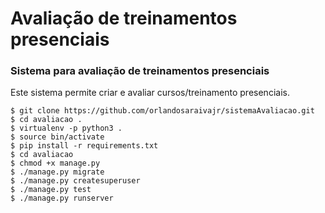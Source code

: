 # Avaliação de treinamentos presenciais


### Sistema para avaliação de treinamentos presenciais

Este sistema permite criar e avaliar cursos/treinamento presenciais.

	$ git clone https://github.com/orlandosaraivajr/sistemaAvaliacao.git
	$ cd avaliacao .
	$ virtualenv -p python3 .
	$ source bin/activate
	$ pip install -r requirements.txt
	$ cd avaliacao
	$ chmod +x manage.py
	$ ./manage.py migrate
	$ ./manage.py createsuperuser
	$ ./manage.py test
	$ ./manage.py runserver




